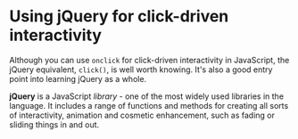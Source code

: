 # Using jQuery for click-driven interactivity

Although you can use `onclick` for click-driven interactivity in JavaScript, the jQuery equivalent, `click()`, is well worth knowing. It's also a good entry point into learning jQuery as a whole.

**jQuery** is a JavaScript *library* - one of the most widely used libraries in the language. It includes a range of functions and methods for creating all sorts of interactivity, animation and cosmetic enhancement, such as fading or sliding things in and out.
